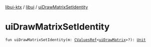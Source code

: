 [libui-ktx](../index.md) / [libui](index.md) / [uiDrawMatrixSetIdentity](./ui-draw-matrix-set-identity.md)

# uiDrawMatrixSetIdentity

`fun uiDrawMatrixSetIdentity(m: `[`CValuesRef`](../kotlinx.cinterop/-c-values-ref/index.md)`<`[`uiDrawMatrix`](ui-draw-matrix/index.md)`>?): `[`Unit`](https://kotlinlang.org/api/latest/jvm/stdlib/kotlin/-unit/index.html)